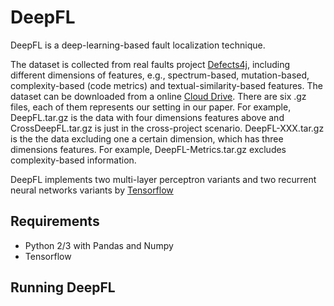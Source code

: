 # DeepFL
DeepFL is a deep-learning-based fault localization technique. 

The dataset is collected from real faults project [Defects4j](https://github.com/rjust/defects4j), including different dimensions of features, e.g., spectrum-based, mutation-based, complexity-based (code metrics) and textual-similarity-based features. The dataset can be downloaded from a online [Cloud Drive](https://mega.nz/#F!ffxXBISD!UQjggpnjw8oWrjSc0D7PdA). There are six .gz files, each of them represents our setting in our paper. For example, DeepFL.tar.gz is the data with four dimensions features above and CrossDeepFL.tar.gz is just in the cross-project scenario. DeepFL-XXX.tar.gz is the the data excluding one a certain dimension, which has three dimensions features. For example, DeepFL-Metrics.tar.gz excludes complexity-based information. 

DeepFL implements two multi-layer perceptron variants and two recurrent neural networks variants by [Tensorflow](https://www.tensorflow.org/)
## Requirements ##
- Python 2/3 with Pandas and Numpy
- Tensorflow
## Running DeepFL ##

